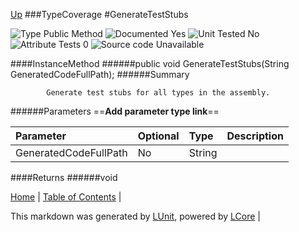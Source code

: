 [Up](TypeCoverage.md)
###TypeCoverage
#GenerateTestStubs

![Type Public Method](http://b.repl.ca/v1/Type-Public%20Method-lightgrey.png) ![Documented Yes](http://b.repl.ca/v1/Documented-Yes-brightgreen.png) ![Unit Tested No](http://b.repl.ca/v1/Unit%20Tested-No-lightgrey.png) ![Attribute Tests 0](http://b.repl.ca/v1/Attribute%20Tests-0-lightgrey.png) ![Source code Unavailable](http://b.repl.ca/v1/Source%20code-Unavailable-red.png)

####InstanceMethod
######public void GenerateTestStubs(String GeneratedCodeFullPath);
######Summary

            Generate test stubs for all types in the assembly.
            
######Parameters
==__Add parameter type link__==

Parameter | Optional | Type | Description
:---  | :---  | :---  | :--- 
GeneratedCodeFullPath | No | String | 

####Returns
######void

[Home](../../README.md) | [Table of Contents](../../TableOfContents.md) | 


This markdown was generated by [LUnit](https://github.com/CodeSingularity/LUnit), powered by [LCore](https://github.com/CodeSingularity/LCore) | 

